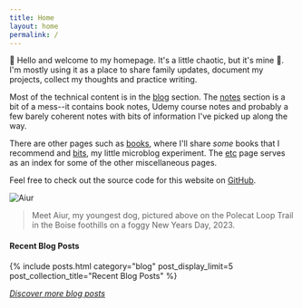 ```yaml
---
title: Home
layout: home
permalink: /
---
```


👋 Hello and welcome to my homepage. It's a little chaotic, but it's mine 🙂. I'm mostly using it as a place to share
family updates, document my projects, collect my thoughts and practice writing.

Most of the technical content is in the [blog](/blog) section. The [notes](/notes) section is a bit of a mess--it contains 
book notes, Udemy course notes and probably a few barely coherent notes with bits of information I've picked up along 
the way.

There are other pages such as [books](/books), where I'll share _some_ books that I recommend and [bits](/bits), my little 
microblog experiment. The [etc](/etc) page serves as an index for some of the other miscellaneous pages.

Feel free to check out the source code for this website on [GitHub](https://github.com/johnsosoka/jscom-blog).

![Aiur](https://media.johnsosoka.com/test/2023-01-01-aiur.jpeg)
> Meet Aiur, my youngest dog, pictured above on the Polecat Loop Trail in the Boise foothills on a foggy New Years Day, 2023.

#### Recent Blog Posts
{% include posts.html category="blog" post_display_limit=5 post_collection_title="Recent Blog Posts" %}

_[Discover more blog posts](/blog)_
